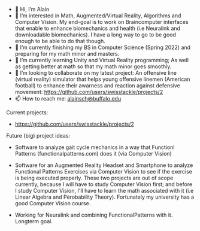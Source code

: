 - 👋 Hi, I’m Alain
- 👀 I’m interested in Math, Augmented/Virtual Reality, Algorithms and Computer Vision. My end-goal is to work on Braincomputer interfaces that enable to enhance biomechanics and health (i.e Neuralink and downloadable biomechanics). I have a long way to go to be good enough to be able to do that though. 
- 🌱 I’m currently finishing my BS in Computer Science (Spring 2022) and preparing for my math minor and masters.
- 🌱 I’m currently learning Unity and Virtual Reality programming; As well as getting better at math so that my math minor goes smoothly.
- 💞️ I’m looking to collaborate on my latest project: An offensive line (virtual reality) simulator that helps young offensive linemen (American football) to enhance their awarness and reaction against defensive movement: https://github.com/users/swisstackle/projects/2
- 📫 How to reach me: alainsch@buffalo.edu

Current projects:
- https://github.com/users/swisstackle/projects/2

Future (big) project ideas:
 - Software to analyze gait cycle mechanics in a way that Functionl Patterns (functionalpatterns.com) does it (via Computer Vision)
 - Software for an Augmented Reality Headset and Smartphone to analyze Functional Patterns Exercises via Computer Vision to see if the exercise is being executed properly.
 These two projects are out of scope currently, because I will have to study Computer Vision first; and before I study Computer Vision, I'll have to learn the math associated with it (i.e Linear Algebra and Pèrobability Theory). Fortunately my university has a good Computer Vision course.
 
 - Working for Neuralink and combining FunctionalPatterns with it. Longterm goal.

<!---
swisstackle/swisstackle is a ✨ special ✨ repository because its `README.md` (this file) appears on your GitHub profile.
You can click the Preview link to take a look at your changes.
--->
